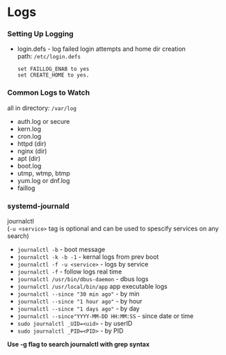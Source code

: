 # Logs

### Setting Up Logging <a href="#setting-up-logging" id="setting-up-logging"></a>

*   login.defs - log failed login attempts and home dir creation\
    path: `/etc/login.defs`

    `set FAILLOG_ENAB to yes`\
    `set CREATE_HOME to yes.`

### Common Logs to Watch <a href="#common-logs-to-watch" id="common-logs-to-watch"></a>

all in directory: `/var/log`

* auth.log or secure
* kern.log
* cron.log
* httpd (dir)
* nginx (dir)
* apt (dir)
* boot.log
* utmp, wtmp, btmp
* yum.log or dnf.log
* faillog

### systemd-journald <a href="#systemd-journald" id="systemd-journald"></a>

journalctl\
(`-u <service>` tag is optional and can be used to spescify services on any search)

* `journalctl -b` - boot message
* `journalctl -k -b -1` - kernal logs from prev boot
* `journalctl -f -u <service>` - logs by service
* `journalctl -f` - follow logs real time
* `journalctl /usr/bin/dbus-daemon` - dbus logs
* `journalctl /usr/local/bin/app` app executable logs
* `journalctl --since "30 min ago"` - by min
* `journalctl --since "1 hour ago"` - by hour
* `journalctl --since "1 days ago"` - by day
* `journalctl --since"YYYY-MM-DD HH:MM:SS` - since date or time
* `sudo journalctl _UID=<uid>` - by userID
* `sudo journalctl _PID=<PID>` - by PID

**Use -g flag to search journalctl with grep syntax**
